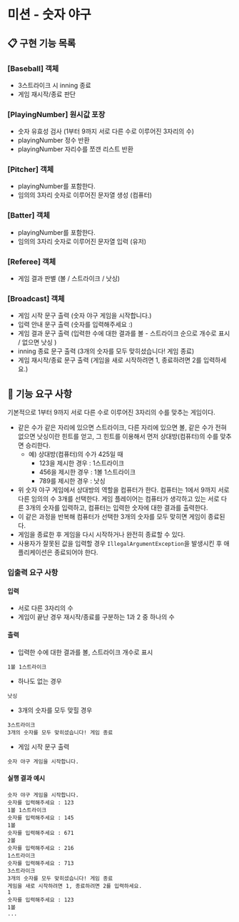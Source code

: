 # 미션 - 숫자 야구

## 📋 구현 기능 목록

### [Baseball] 객체
- 3스트라이크 시 inning 종료
- 게임 재시작/종료 판단

### [PlayingNumber] 원시값 포장
- 숫자 유효성 검사 (1부터 9까지 서로 다른 수로 이루어진 3자리의 수)
- playingNumber 정수 반환
- playingNumber 자리수를 쪼갠 리스트 반환

### [Pitcher] 객체
- playingNumber를 포함한다.
- 임의의 3자리 숫자로 이루어진 문자열 생성 (컴퓨터)

### [Batter] 객체
- playingNumber를 포함한다.
- 임의의 3자리 숫자로 이루어진 문자열 입력 (유저)

### [Referee] 객체
- 게임 결과 판별 (볼 / 스트라이크 / 낫싱)

### [Broadcast] 객체
- 게임 시작 문구 출력 (숫자 야구 게임을 시작합니다.)
- 입력 안내 문구 출력 (숫자를 입력해주세요 :)
- 게임 결과 문구 출력 (입력한 수에 대한 결과를 볼 - 스트라이크 순으로 개수로 표시 / 없으면 낫싱 )
- inning 종료 문구 출력 (3개의 숫자를 모두 맞히셨습니다! 게임 종료)
- 게임 재시작/종료 문구 출력 (게임을 새로 시작하려면 1, 종료하려면 2를 입력하세요.)

## 🚀 기능 요구 사항

기본적으로 1부터 9까지 서로 다른 수로 이루어진 3자리의 수를 맞추는 게임이다.

- 같은 수가 같은 자리에 있으면 스트라이크, 다른 자리에 있으면 볼, 같은 수가 전혀 없으면 낫싱이란 힌트를 얻고, 그 힌트를 이용해서 먼저 상대방(컴퓨터)의 수를 맞추면 승리한다.
    - 예) 상대방(컴퓨터)의 수가 425일 때
        - 123을 제시한 경우 : 1스트라이크
        - 456을 제시한 경우 : 1볼 1스트라이크
        - 789를 제시한 경우 : 낫싱
- 위 숫자 야구 게임에서 상대방의 역할을 컴퓨터가 한다. 컴퓨터는 1에서 9까지 서로 다른 임의의 수 3개를 선택한다. 게임 플레이어는 컴퓨터가 생각하고 있는 서로 다른 3개의 숫자를 입력하고, 컴퓨터는 입력한
  숫자에 대한 결과를 출력한다.
- 이 같은 과정을 반복해 컴퓨터가 선택한 3개의 숫자를 모두 맞히면 게임이 종료된다.
- 게임을 종료한 후 게임을 다시 시작하거나 완전히 종료할 수 있다.
- 사용자가 잘못된 값을 입력할 경우 `IllegalArgumentException`을 발생시킨 후 애플리케이션은 종료되어야 한다.

### 입출력 요구 사항

#### 입력

- 서로 다른 3자리의 수
- 게임이 끝난 경우 재시작/종료를 구분하는 1과 2 중 하나의 수

#### 출력

- 입력한 수에 대한 결과를 볼, 스트라이크 개수로 표시

```
1볼 1스트라이크
```

- 하나도 없는 경우

```
낫싱
```

- 3개의 숫자를 모두 맞힐 경우

```
3스트라이크
3개의 숫자를 모두 맞히셨습니다! 게임 종료
```

- 게임 시작 문구 출력

```
숫자 야구 게임을 시작합니다.
``` 

#### 실행 결과 예시

```
숫자 야구 게임을 시작합니다.
숫자를 입력해주세요 : 123
1볼 1스트라이크
숫자를 입력해주세요 : 145
1볼
숫자를 입력해주세요 : 671
2볼
숫자를 입력해주세요 : 216
1스트라이크
숫자를 입력해주세요 : 713
3스트라이크
3개의 숫자를 모두 맞히셨습니다! 게임 종료
게임을 새로 시작하려면 1, 종료하려면 2를 입력하세요.
1
숫자를 입력해주세요 : 123
1볼
...
```
